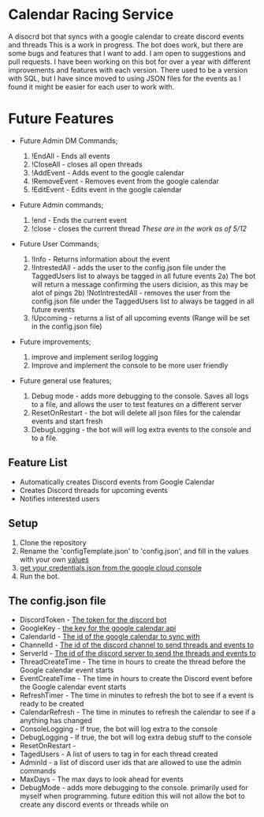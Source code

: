 # Calendar Racing Service

A disocrd bot that syncs with a google calendar to create discord events and threads
This is a work in progress. The bot does work, but there are some bugs and features that I want to add. 
I am open to suggestions and pull requests.
I have been working on this bot for over a year with different improvements and features with each version.
There used to be a version with SQL, but I have since moved to using JSON files for the events as I found it might be easier for each user to work with.

# Future Features
- Future Admin DM Commands;
	1) !EndAll - Ends all events
	2) !CloseAll - closes all open threads
	3) !AddEvent - Adds event to the google calendar
	4) !RemoveEvent - Removes event from the google calendar
	5) !EditEvent - Edits event in the google calendar
	
- Future Admin commands;
	1) !end - Ends the current event
	2) !close - closes the current thread
	*These are in the work as of 5/12*
	
- Future User Commands;
	1) !Info - Returns information about the event
	2) !IntrestedAll - adds the user to the config.json file under the TaggedUsers list to always be tagged in all future events
		2a) The bot will return a message confirming the users dicision, as this may be alot of pings
		2b) !NotIntrestedAll - removes the user from the config.json file under the TaggedUsers list to always be tagged in all future events
	3) !Upcoming - returns a list of all upcoming events (Range will be set in the config.json file)

- Future improvements;
	1) improve and implement serilog logging
	2) Improve and implement the console to be more user friendly
	
- Future general use features;
	1) Debug mode - adds more debugging to the console. Saves all logs to a file, and allows the user to test features on a different server
	2) ResetOnRestart - the bot will delete all json files for the calendar events and start fresh
	3) DebugLogging - the bot will will log extra events to the console and to a file.
	

## Feature List
- Automatically creates Discord events from Google Calendar
- Creates Discord threads for upcoming events
- Notifies interested users


## Setup
1. Clone the repository
2. Rename the 'configTemplate.json' to 'config.json', and fill in the values with your own [values](https://github.com/StL3wi/CalendarRacingService?tab=readme-ov-file#the-configjson-file)
3. [get your credentials.json from the google cloud console](https://developers.google.com/workspace/guides/create-credentials)
4. Run the bot.

## The config.json file
- DiscordToken - [The token for the discord bot](https://docs.discordbotstudio.org/setting-up-dbs/finding-your-bot-token)
- GoogleKey - [the key for the google calendar api](https://support.google.com/googleapi/answer/6158862?hl=en)
- CalendarId - [The id of the google calendar to sync with](https://docs.simplecalendar.io/find-google-calendar-id/)
- ChannelId - [The id of the discord channel to send threads and events to](https://support.discord.com/hc/en-us/articles/206346498-Where-can-I-find-my-User-Server-Message-ID)
- ServerId - [The id of the discord server to send the threads and events to](https://support.discord.com/hc/en-us/articles/206346498-Where-can-I-find-my-User-Server-Message-ID)
- ThreadCreateTime - The time in hours to create the thread before the Google calendar event starts
- EventCreateTime - The time in hours to create the Discord event before the Google calendar event starts
- RefreshTimer - The time in minutes to refresh the bot to see if a event is ready to be created
- CalendarRefresh - The time in minutes to refresh the calendar to see if a anything has changed
- ConsoleLogging - If true, the bot will log extra to the console
- DebugLogging - If true, the bot will log extra debug stuff to the console
- ResetOnRestart - 
- TagedUsers - A list of users to tag in for each thread created
- AdminId - a list of discord user ids that are allowed to use the admin commands
- MaxDays - The max days to look ahead for events
- DebugMode - adds more debugging to the console. primarily used for myself when programming. future edition this will not allow the bot to create any discord events or threads while on

